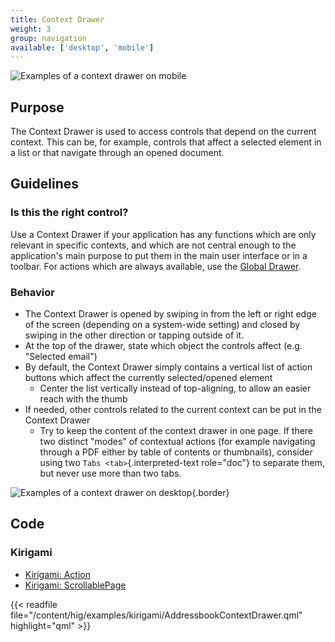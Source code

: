 ```yaml
---
title: Context Drawer
weight: 3
group: navigation
available: ['desktop', 'mobile']
---
```


![Examples of a context drawer on mobile](/hig/Contextdrawer1.png)

Purpose
-------

The Context Drawer is used to access controls that depend on the current
context. This can be, for example, controls that affect a selected
element in a list or that navigate through an opened document.

Guidelines
----------

### Is this the right control?

Use a Context Drawer if your application has any functions which are
only relevant in specific contexts, and which are not central enough to
the application's main purpose to put them in the main user interface
or in a toolbar. For actions which are always available, use the
[Global Drawer](../globaldrawer).

### Behavior

-   The Context Drawer is opened by swiping in from the left or right
    edge of the screen (depending on a system-wide setting) and closed
    by swiping in the other direction or tapping outside of it.
-   At the top of the drawer, state which object the controls affect
    (e.g. "Selected email")
-   By default, the Context Drawer simply contains a vertical list of
    action buttons which affect the currently selected/opened element
    -   Center the list vertically instead of top-aligning, to allow an
        easier reach with the thumb
-   If needed, other controls related to the current context can be put
    in the Context Drawer
    -   Try to keep the content of the context drawer in one page. If
        there two distinct "modes" of contextual actions (for example
        navigating through a PDF either by table of contents or
        thumbnails), consider using two `Tabs <tab>`{.interpreted-text
        role="doc"} to separate them, but never use more than two tabs.

![Examples of a context drawer on
desktop](/hig/Contextdrawer2.png){.border}

Code
----

### Kirigami

- [Kirigami: Action](docs:kirigami2;Action)
- [Kirigami: ScrollablePage](docs:kirigami2;ScrollablePage)

{{< readfile file="/content/hig/examples/kirigami/AddressbookContextDrawer.qml" highlight="qml" >}}
